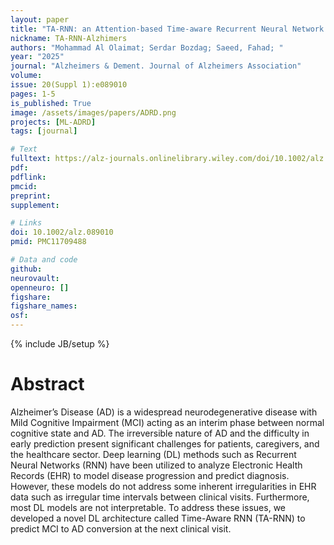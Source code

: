 ```yaml
---
layout: paper
title: "TA‐RNN: an Attention‐based Time‐aware Recurrent Neural Network Architecture to Predict Progression of Alzheimer’s Disease"
nickname: TA-RNN-Alzhimers
authors: "Mohammad Al Olaimat; Serdar Bozdag; Saeed, Fahad; "
year: "2025"
journal: "Alzheimers & Dement. Journal of Alzheimers Association"
volume: 
issue: 20(Suppl 1):e089010
pages: 1-5
is_published: True
image: /assets/images/papers/ADRD.png
projects: [ML-ADRD]
tags: [journal]

# Text
fulltext: https://alz-journals.onlinelibrary.wiley.com/doi/10.1002/alz.089010
pdf:
pdflink:
pmcid:
preprint: 
supplement:

# Links
doi: 10.1002/alz.089010
pmid: PMC11709488

# Data and code
github: 
neurovault:
openneuro: []
figshare:
figshare_names:
osf:
---
```

{% include JB/setup %}

# Abstract

Alzheimer’s Disease (AD) is a widespread neurodegenerative disease with Mild Cognitive Impairment (MCI) acting as an interim phase between normal cognitive state and AD. The irreversible nature of AD and the difficulty in early prediction present significant challenges for patients, caregivers, and the healthcare sector. Deep learning (DL) methods such as Recurrent Neural Networks (RNN) have been utilized to analyze Electronic Health Records (EHR) to model disease progression and predict diagnosis. However, these models do not address some inherent irregularities in EHR data such as irregular time intervals between clinical visits. Furthermore, most DL models are not interpretable. To address these issues, we developed a novel DL architecture called Time-Aware RNN (TA-RNN) to predict MCI to AD conversion at the next clinical visit.